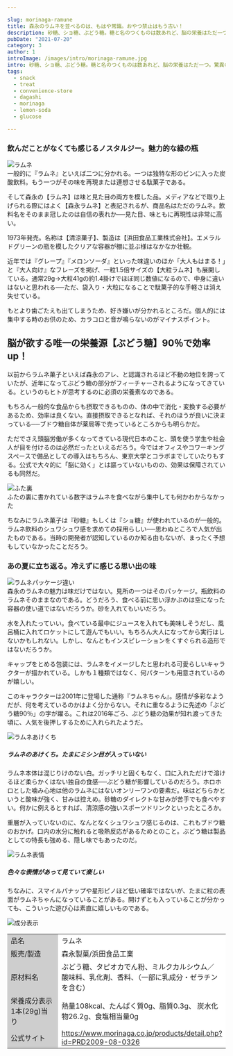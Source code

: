 ```yaml
---

slug: morinaga-ramune
title: 森永のラムネを並べるのは、もはや常識。おやつ禁止はもう古い！
description: 砂糖、ショ糖、ぶどう糖。糖と名のつくものは数あれど、脳の栄養はただ一つ。驚異のぶどう糖90％を誇る森永のラムネで全集中！
pubDate: "2021-07-20"
category: 3
author: 1
introImage: /images/intro/morinaga-ramune.jpg
intro: 砂糖、ショ糖、ぶどう糖。糖と名のつくものは数あれど、脳の栄養はただ一つ。驚異のぶどう糖90％を誇る森永のラムネで全集中！
tags:
  - snack
  - treat
  - convenience-store
  - dagashi
  - morinaga
  - lemon-soda
  - glucose

---
```


### 飲んだことがなくても感じるノスタルジー。魅力的な緑の瓶



![ラムネ](/images/morinaga-ramune/1.jpg)  
一般的に『ラムネ』といえば二つに分かれる。一つは独特な形のビンに入った炭酸飲料。もう一つがその味を再現または連想させる駄菓子である。

そして森永の【ラムネ】は味と見た目の両方を模した品。メディアなどで取り上げられる際にはよく【森永ラムネ】と表記されるが、商品名はただのラムネ。飲料名をそのまま冠したのは自信の表れか──見た目、味ともに再現性は非常に高い。

1973年発売。名称は【清涼菓子】、製造は【浜田食品工業株式会社】。エメラルドグリーンの瓶を模したクリアな容器が棚に並ぶ様はなかなか壮観。

近年では『グレープ』『メロンソーダ』といった味違いのほか「大人もはまる！」と『大人向け』なフレーズを掲げ、一粒1.5倍サイズの【大粒ラムネ】も展開している。通常29g→大粒41gの約1.4掛けでほぼ同じ数値になるので、中身に違いはないと思われる──ただ、袋入り・大粒になることで駄菓子的な手軽さは消え失せている。

もとより歯ごたえも出てしまうため、好き嫌いが分かれるところだ。個人的には集中する時のお供のため、カラコロと音が鳴らないのがマイナスポイント。

## 脳が欲する唯一の栄養源【ぶどう糖】90％で効率up！

以前からラムネ菓子といえば森永のアレ、と認識されるほど不動の地位を誇っていたが、近年になってぶどう糖の部分がフィーチャーされるようになってきている。というのもヒトが思考するのに必須の栄養素なのである。

もちろん一般的な食品からも摂取できるものの、体の中で消化・変換する必要があるため、効率は良くない。直接摂取できるとなれば、それのほうが良いに決まっている──ブドウ糖自体が薬局等で売っているところからも明らかだ。

ただでさえ頭脳労働が多くなってきている現代日本のこと、頭を使う学生や社会人が目を付けるのは必然だったといえるだろう。今ではオフィスやコワーキングスペースで備品としての導入はもちろん、東京大学とコラボまでしていたりもする。公式で大々的に「脳に効く」とは謳っていないものの、効果は保障されているも同然だ。


![ふた裏](/images/morinaga-ramune/2.jpg)  
ふたの裏に書かれている数字はラムネを食べながら集中しても何かわからなかった

ちなみにラムネ菓子は『砂糖』もしくは『ショ糖』が使われているのが一般的。ラムネ飲料のシュワシュワ感を求めての採用らしい──思わぬところで人気が出たものである。当時の開発者が認知しているのか知る由もないが、まったく予想もしていなかったことだろう。

  
### あの夏に立ち返る。冷えずに感じる思い出の味



![ラムネパッケージ違い](/images/morinaga-ramune/3.jpg)  
森永のラムネの魅力は味だけではない。見所の一つはそのパッケージ。瓶飲料のラムネそのままなのである。どうだろう、食べる前に思い浮かぶのは空になった容器の使い道ではないだろうか。砂を入れてもいいだろう。

水を入れたっていい。食べている最中にジュースを入れても美味しそうだし、風呂桶に入れてロケットにして遊んでもいい。もちろん大人になってから実行はしないかもしれない。しかし、なんともインスピレーションをくすぐられる造形ではないだろうか。

キャップをとめる包装には、ラムネをイメージしたと思われる可愛らしいキャラクターが描かれている。しかも１種類ではなく、何パターンも用意されているのが嬉しい。

このキャラクターは2001年に登場した通称『ラムネちゃん』。感情が多彩なようだが、何を考えているのかはよく分からない。それに重なるように先述の「ぶどう糖90％」の字が躍る。これは2016年ごろ、ぶどう糖の効果が知れ渡ってきた頃に、人気を後押しするために入れられたようだ。



![ラムネあけくち](/images/morinaga-ramune/4.jpg)  
<h5 class="note-box">ラムネのあけくち。たまにミシン目が入っていない</h5>

ラムネ本体は混じりけのない白。ガッチリと固くもなく、口に入れただけで溶けるほど柔らかくはない独自の食感──ぶどう糖が影響しているのだろう。ホロホロとした噛み心地は他のラムネにはないオンリーワンの要素だ。味はどちらかというと酸味が強く、甘みは控えめ。砂糖のダイレクトな甘みが苦手でも食べやすい。何かに例えるとすれば、清涼感の強いスポーツドリンクといったところか。

重層が入っていないのに、なんとなくシュワシュワ感じるのは、これもブドウ糖のおかげ。口内の水分に触れると吸熱反応があるためとのこと。ぶどう糖は製品としての特長も強める、隠し味でもあったのだ。



![ラムネ表情](/images/morinaga-ramune/5.jpg)  
<h5 class="note-box">色々な表情があって見ていて楽しい</h5>

ちなみに、スマイルパナップや星形ピノほど低い確率ではないが、たまに粒の表面がラムネちゃんになっていることがある。開けずとも入っていることが分かっても、こういった遊び心は素直に嬉しいものである。


![成分表示](/images/morinaga-ramune/6.jpg)
  
<div class="overflow-x-auto">
<table class="skeletonTable" border="0" width="100%" cellspacing="0" cellpadding="1">
<tbody>
<tr>
<td style="width: 140px;" bgcolor="#cecece">品名</td>
<td style="background-color:#ffffff;">ラムネ</td>
</tr>
<tr>
<td bgcolor="#cecece">販売/製造</td>
<td style="background-color:#ffffff;">森永製菓/浜田食品工業</td>
</tr>
<tr>
<td bgcolor="#cecece">原材料名</td>
<td style="background-color:#ffffff;">ぶどう糖、タピオカでん粉、ミルクカルシウム／  
酸味料、乳化剤、香料、（一部に乳成分・ゼラチンを含む）</td>
</tr>
<tr>
<td bgcolor="#cecece">栄養成分表示  
1本(29g)当り</td>
<td style="background-color:#ffffff;">熱量108kcal、たんぱく質0g、脂質0.3g、  
炭水化物26.2g、食塩相当量0g</td>
</tr>
<tr>
<td bgcolor="#cecece">公式サイト</td>
<td style="background-color:#ffffff;"><a href="https://www.morinaga.co.jp/products/detail.php?id=PRD2009-08-0326" target="_blank" rel="noopener">https://www.morinaga.co.jp/products/detail.php?id=PRD2009-08-0326</a></td>
</tr>
</tbody>
</table>

</div>
